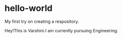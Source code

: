 # hello-world
My first try on creating a respository.

Hey!This is Varshini.I am currently pursuing Engineering.
